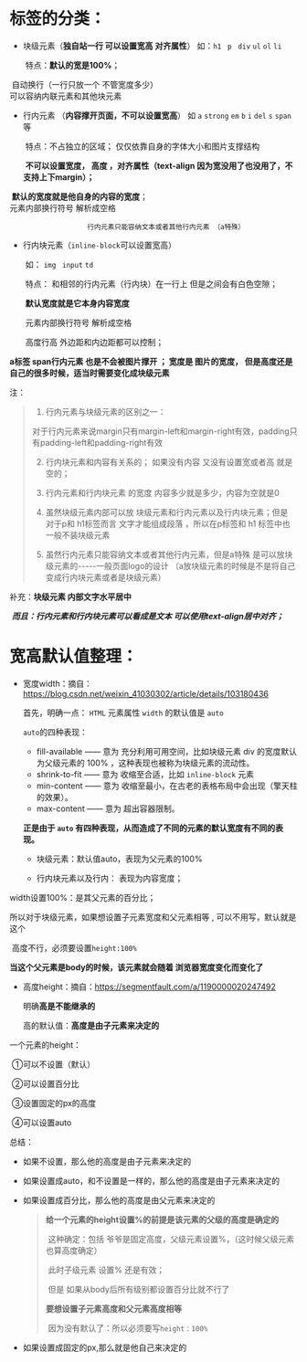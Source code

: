 # 标签的分类：

+ 块级元素（**独自站一行  可以设置宽高 对齐属性**）
           如：`h1 ` `p ` `div` `ul` ` ol ` `li`

  ​         特点：**默认的宽是100%**；
  

​					自动换行（一行只放一个 不管宽度多少）
​       
       ​                    可以容纳内联元素和其他块元素

+ 行内元素 （**内容撑开页面，不可以设置宽高**）
           如 `a` `strong` `em` `b` `i` `del` `s` `span`等

  ​    特点：不占独立的区域； 仅仅依靠自身的字体大小和图片支撑结构
  
  ​                **不可以设置宽度， 高度 ，对齐属性（text-align 因为宽没用了也没用了，不支持上下margin）；**
  

​                **默认的宽度就是他自身的内容的宽度**；
​       
       ​				元素内部换行符号 解析成空格
       
       ​                行内元素只能容纳文本或者其他行内元素 （a特殊）	

+ 行内块元素（`inline-block`可以设置宽高）

  ​       如： `img` ` input`  `td`

  ​		特点： 和相邻的行内元素（行内块）在一行上 但是之间会有白色空隙；
  
  ​                    **默认宽度就是它本身内容宽度**
  
  ​					元素内部换行符号 解析成空格
  
  ​                    高度行高 外边距和内边距都可以控制；



**a标签 span行内元素  也是不会被图片撑开 ； 宽度是 图片的宽度， 但是高度还是自己的很多时候，适当时需要变化成块级元素**



注：

> 1. 行内元素与块级元素的区别之一：
>
> ​		对于行内元素来说margin只有margin-left和margin-right有效，padding只有padding-left和padding-right有效
>
> 2. 行内块元素和内容有关系的； 如果没有内容  又没有设置宽或者高  就是空的；
>
> 3. 行内元素和行内块元素 的宽度 内容多少就是多少，内容为空就是0
>
> 
>
> 4. 虽然块级元素内部可以放 块级元素和行内元素以及行内块元素；但是 对于p和 h1标签而言  文字才能组成段落  ，所以在p标签和 h1 标签中也一般不装块级元素
>
>    
>
> 5. 虽然行内元素只能容纳文本或者其他行内元素，但是a特殊  是可以放块级元素的-----一般页面logo的设计
>           （a放块级元素的时候是不是将自己变成行内块元素或者是块级元素）



补充：**块级元素 内部文字水平居中**

​            ***而且：行内元素和行内块元素可以看成是文本  可以使用text-align居中对齐；***



# 宽高默认值整理：

+ 宽度width：摘自：https://blog.csdn.net/weixin_41030302/article/details/103180436

  首先，明确一点： `HTML` 元素属性 `width` 的默认值是 `auto` 

  `auto`的四种表现：

  * fill-available —— 意为 充分利用可用空间，比如块级元素 div 的宽度默认为父级元素的 100% ，这种表现也被称为块级元素的流动性。
  * shrink-to-fit —— 意为 收缩至合适，比如 `inline-block` 元素
  * min-content —— 意为 收缩至最小，在古老的表格布局中会出现（擎天柱的效果）。
  * max-content —— 意为 超出容器限制。
    

  **正是由于 `auto` 有四种表现，从而造成了不同的元素的默认宽度有不同的表现。**

  + 块级元素：默认值auto，表现为父元素的100%

  + 行内块元素以及行内： 表现为内容宽度；

    

width设置100%：是其父元素的百分比；

所以对于块级元素，如果想设置子元素宽度和父元素相等 , 可以不用写，默认就是这个

​		高度不行，必须要设置`height:100%`

**当这个父元素是body的时候，该元素就会随着 浏览器宽度变化而变化了**



+ 高度height：摘自：https://segmentfault.com/a/1190000020247492

  明确**高是不能继承的**

  高的默认值：**高度是由子元素来决定的**


一个元素的height：

​		 ①可以不设置（默认）

​		 ②可以设置百分比

​		 ③设置固定的px的高度

​		 ④可以设置auto

总结：

+ 如果不设置，那么他的高度是由子元素来决定的

+ 如果设置成auto，和不设置是一样的，那么他的高度是由子元素来决定的

+ 如果设置成百分比，那么他的高度是由父元素来决定的

  >  **给一个元素的height设置%的前提是该元素的父级的高度是确定的**
  >
  > ​		这种确定：包括 爷爷是固定高度，父级元素设置%，（这时候父级元素也算高度确定）
  >
  > ​		此时子级元素 设置% 还是有效；
  >
  > ​		但是 如果从body后所有级别都设置百分比就不行了
  >
  > **要想设置子元素高度和父元素高度相等**
  >
  > ​		因为没有默认了：所以必须要写`height：100%`



+ 如果设置成固定的px,那么就是他自己来决定的
  		
  

